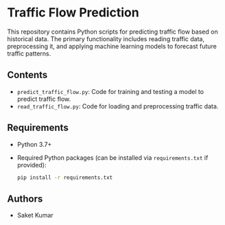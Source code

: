 # Traffic Flow Prediction

This repository contains Python scripts for predicting traffic flow based on historical data. The primary functionality includes reading traffic data, preprocessing it, and applying machine learning models to forecast future traffic patterns.

## Contents

- `predict_traffic_flow.py`: Code for training and testing a model to predict traffic flow.
- `read_traffic_flow.py`: Code for loading and preprocessing traffic data.

## Requirements

- Python 3.7+
- Required Python packages (can be installed via `requirements.txt` if provided):

  ```bash
  pip install -r requirements.txt

## Authors
- Saket Kumar
